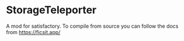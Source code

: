 # StorageTeleporter

A mod for satisfactory. To compile from source you can follow the docs from https://ficsit.app/
